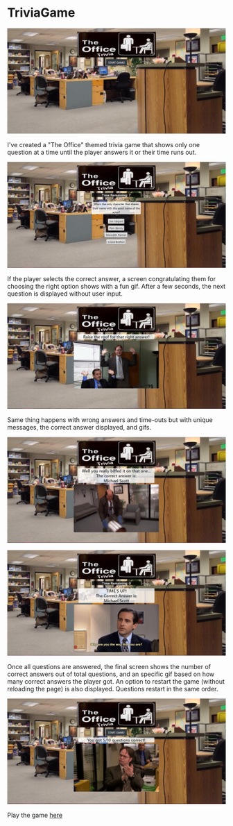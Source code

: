 # TriviaGame

![The Office Trivia! Start Screen](assets/images/Start-screenshot.png)


I've created a "The Office" themed trivia game that shows only one question at a time until the player answers it or their time runs out.

![The Office Trivia! Questions](assets/images/Question-screenshot.png)

If the player selects the correct answer, a screen congratulating them for choosing the right option shows with a fun gif. After a few seconds, the next question is displayed without user input.

![The Office Trivia! Questions](assets/images/Correct-screenshot.png)

Same thing happens with wrong answers and time-outs but with unique messages, the correct answer displayed, and gifs.

![The Office Trivia! Questions](assets/images/Wrong-screenshot.png)

![The Office Trivia! Questions](assets/images/timeout-screenshot.png)

Once all questions are answered, the final screen shows the number of correct answers out of total questions, and an specific gif based on how many correct answers the player got. An option to restart the game (without reloading the page) is also displayed.  Questions restart in the same order.

![The Office Trivia! Questions](assets/images/results-screenshot.png)

Play the game [here](https://bdelong.github.io/TriviaGame/)